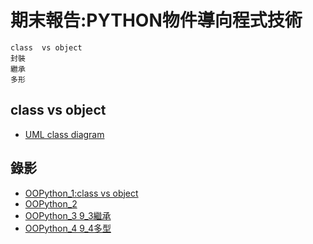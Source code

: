 # 期末報告:PYTHON物件導向程式技術
```
class  vs object
封裝
繼承
多形
```
## class  vs object
- [UML class diagram](https://www.diagrams.net/blog/uml-class-diagrams)


## 錄影
- [OOPython_1:class vs object](https://youtu.be/l74lP4KlUJ8)
- [OOPython_2](https://youtu.be/pi64QPrFzIw)
- [OOPython_3 9_3繼承](https://youtu.be/DozJOy7c7PA)
- [OOPython_4 9_4多型](https://youtu.be/fDBQflrO0j4)
